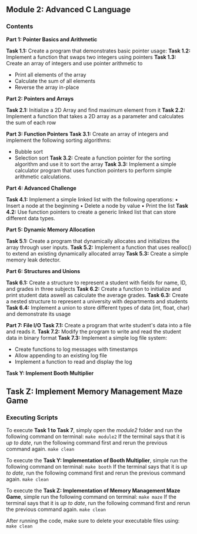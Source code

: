 ## Module 2: Advanced C Language

### Contents

**Part 1: Pointer Basics and Arithmetic**

**Task 1.1:** Create a program that demonstrates basic pointer usage:
**Task 1.2:** Implement a function that swaps two integers using pointers
**Task 1.3:** Create an array of integers and use pointer arithmetic to
- Print all elements of the array
- Calculate the sum of all elements
- Reverse the array in-place

**Part 2: Pointers and Arrays**

**Task 2.1:** Initialize a 2D Array and find maximum element from it
**Task 2.2:** Implement a function that takes a 2D array as a parameter and calculates the sum of each row

**Part 3: Function Pointers**
**Task 3.1:** Create an array of integers and implement the following sorting algorithms:
- Bubble sort
- Selection sort
**Task 3.2:** Create a function pointer for the sorting algorithm and use it to sort the array
**Task 3.3:** Implement a simple calculator program that uses function pointers to perform simple arithmetic calculations.

**Part 4: Advanced Challenge**

**Task 4.1:** Implement a simple linked list with the following operations:
• Insert a node at the beginning
• Delete a node by value
• Print the list
**Task 4.2:** Use function pointers to create a generic linked list that can store different data types.


**Part 5: Dynamic Memory Allocation**

**Task 5.1:** Create a program that dynamically allocates and initializes the array through user inputs.
**Task 5.2:** Implement a function that uses realloc() to extend an existing dynamically allocated array
**Task 5.3:** Create a simple memory leak detector.

**Part 6: Structures and Unions**

**Task 6.1:** Create a structure to represent a student with fields for name, ID, and grades in three subjects
**Task 6.2:** Create a function to initialize and print student data aswell as calculate the average grades.
**Task 6.3:** Create a nested structure to represent a university with departments and students
**Task 6.4:** Implement a union to store different types of data (int, float, char) and demonstrate its usage

**Part 7: File I/O**
**Task 7.1:** Create a program that write student's data into a file and reads it.
**Task 7.2:** Modify the program to write and read the student data in binary format
**Task 7.3:** Implement a simple log file system:
- Create functions to log messages with timestamps
- Allow appending to an existing log file
- Implement a function to read and display the log

**Task Y: Implement Booth Multiplier**

**Task Z: Implement Memory Management Maze Game**
---
### Executing Scripts

To execute **Task 1 to Task 7**, simply open the *module2* folder and run the following command on terminal:
`make module2`
If the terminal says that it is *up to date*, run the following command first and rerun the previous command again.
`make clean`

To execute the **Task Y: Implementation of Booth Multiplier**, simple run the following command on terminal:
`make booth`
If the terminal says that it is *up to date*, run the following command first and rerun the previous command again.
`make clean`

To execute the **Task Z: Implementation of Memory Management Maze Game**, simple run the following command on terminal:
`make maze`
If the terminal says that it is *up to date*, run the following command first and rerun the previous command again.
`make clean`

After running the code, make sure to delete your executable files using:
`make clean`